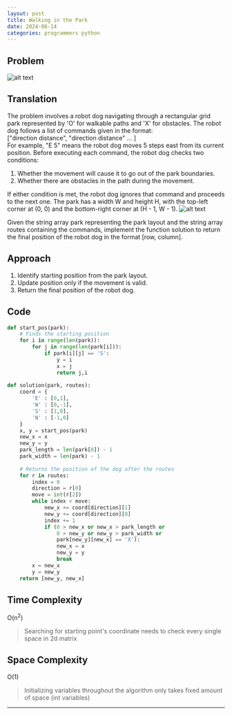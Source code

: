 ```yaml
---
layout: post
title: Walking in the Park
date: 2024-06-14
categories: programmers python
---
```


## Problem
![alt text](/blog/public/img/Park.png)

## Translation
The problem involves a robot dog navigating through a rectangular grid park represented by 'O' for walkable paths and 'X' for obstacles. The robot dog follows a list of commands given in the format:  
["direction distance", "direction distance" … ]  
For example, "E 5" means the robot dog moves 5 steps east from its current position. Before executing each command, the robot dog checks two conditions:  
1. Whether the movement will cause it to go out of the park boundaries.
2. Whether there are obstacles in the path during the movement.

If either condition is met, the robot dog ignores that command and proceeds to the next one. The park has a width W and height H, with the top-left corner at (0, 0) and the bottom-right corner at (H - 1, W - 1).
![alt text](/blog/public/img/ParkImage.png)

Given the string array park representing the park layout and the string array routes containing the commands, implement the function solution to return the final position of the robot dog in the format [row, column].

## Approach
1. Identify starting position from the park layout.
2. Update position only if the movement is valid.
3. Return the final position of the robot dog.

## Code
```python
def start_pos(park):
    # Finds the starting position
    for i in range(len(park)):
        for j in range(len(park[i])):
            if park[i][j] == 'S':
                y = i
                x = j
                return j,i
            
def solution(park, routes):
    coord = {
        'E' : [0,1],
        'W' : [0,-1],
        'S' : [1,0],
        'N' : [-1,0]
    }
    x, y = start_pos(park)
    new_x = x
    new_y = y
    park_length = len(park[0]) - 1
    park_width = len(park) - 1
    
    # Returns the position of the dog after the routes
    for r in routes:
        index = 0
        direction = r[0] 
        move = int(r[2])
        while index < move:
            new_x += coord[direction][1]
            new_y += coord[direction][0]
            index += 1
            if (0 > new_x or new_x > park_length or 
                0 > new_y or new_y > park_width or
                park[new_y][new_x] == 'X'):
                new_x = x
                new_y = y
                break
        x = new_x
        y = new_y 
    return [new_y, new_x]
```

## Time Complexity
O(n<sup>2</sup>)
> Searching for starting point's coordinate needs to check every single space in 2d matrix

## Space Complexity
O(1)
> Initializing variables throughout the algorithm only takes fixed amount of space (int variables)

---